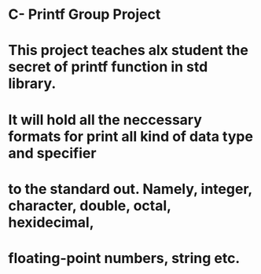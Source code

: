 # C- Printf Group Project
# This project teaches alx student the secret of printf function in std library.
# It will hold all the neccessary formats for print all kind of data type and specifier
# to the standard out. Namely, integer, character, double, octal, hexidecimal,
# floating-point numbers, string etc.
